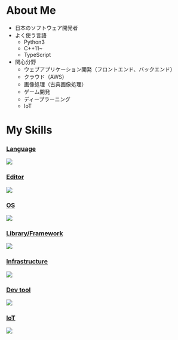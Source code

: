 # About Me
- 日本のソフトウェア開発者
- よく使う言語
    - Python3
    - C++11~
    - TypeScript
- 関心分野
    - ウェブアプリケーション開発（フロントエンド、バックエンド）
    - クラウド（AWS）
    - 画像処理（古典画像処理）
    - ゲーム開発
    - ディープラーニング
    - IoT

# My Skills
<p align="center">
  <a href="https://skillicons.dev">
    <h3>Language</h3>
    <img src="https://skillicons.dev/icons?i=python,cpp,typescript" />
    <h3>Editor</h3>
    <img src="https://skillicons.dev/icons?i=vim,vscode" />
    <h3>OS</h3>
    <img src="https://skillicons.dev/icons?i=ubuntu,windows" />
    <h3>Library/Framework</h3>
    <img src="https://skillicons.dev/icons?i=opencv,pytorch,fastapi,qt,ros,react" />
    <h3>Infrastructure</h3>
    <img src="https://skillicons.dev/icons?i=aws,azure,docker" />
    <h3>Dev tool</h3>
    <img src="https://skillicons.dev/icons?i=git,visualstudio" />
    <h3>IoT</h3>
    <img src="https://skillicons.dev/icons?i=raspberrypi,arduino" />
  </a>
</p>

